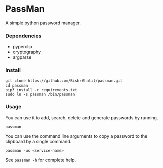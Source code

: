 # PassMan
A simple python password manager.
### Dependencies
* pyperclip
* cryptography
* argparse
### Install
```
git clone https://github.com/BishrGhalil/passman.git
cd passman
pip3 install -r requirements.txt
sudo ln -s passman /bin/passman
```

### Usage
You can use it to add, search, delete and generate passwords by running.
```
passman
```
You can use the command line arguments to copy a password to the clipboard by a single command.
```
passman -us <service-name>
```
See ```passman -h``` for complete help.
